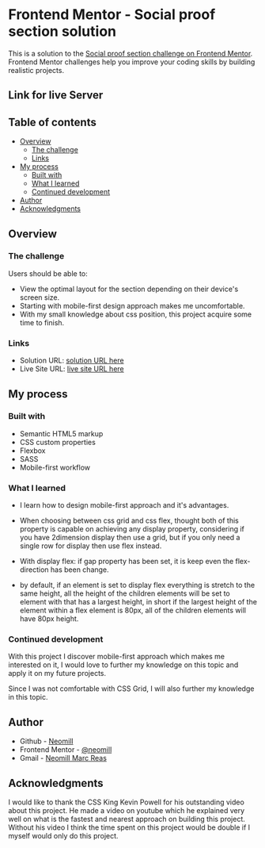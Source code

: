# Frontend Mentor - Social proof section solution

This is a solution to the [Social proof section challenge on Frontend Mentor](https://www.frontendmentor.io/challenges/social-proof-section-6e0qTv_bA). Frontend Mentor challenges help you improve your coding skills by building realistic projects. 
## Link for live Server


## Table of contents

- [Overview](#overview)
  - [The challenge](#the-challenge)
  - [Links](#links)
- [My process](#my-process)
  - [Built with](#built-with)
  - [What I learned](#what-i-learned)
  - [Continued development](#continued-development)
- [Author](#author)
- [Acknowledgments](#acknowledgments)

## Overview

### The challenge

Users should be able to:

- View the optimal layout for the section depending on their device's screen size.
- Starting with mobile-first design approach makes me uncomfortable.
- With my small knowledge about css position, this project acquire some time to finish.

### Links

- Solution URL: [solution URL here](https://github.com/Neomill/social-proof-section-master-solution)
- Live Site URL: [live site URL here](https://neomill.github.io/social-proof-section-master-solution/)

## My process

### Built with

- Semantic HTML5 markup
- CSS custom properties
- Flexbox
- SASS
- Mobile-first workflow


### What I learned
- I learn how to design mobile-first approach and it's advantages.

- When choosing between css grid and css flex, thought both of this property is capable on achieving any display property, considering if you have 2dimension display then use a grid, but if you only need a single row for display then use flex instead.

- With display flex: if gap property has been set, it is keep even the flex-direction has 
been change.

- by default, if an element is set to display flex everything is stretch to the same height, all the height of the children elements will be set to element with that has a largest height, in short if the largest height of the element within a flex element is 80px, all of the children elements will have 80px height.

### Continued development

With this project I discover mobile-first approach which makes me interested on it, I would love to further my knowledge on this topic and apply it on my future projects.

Since I was not comfortable with CSS Grid, I will also further my knowledge in this topic.

## Author


- Github - [Neomill](https://github.com/Neomill)
- Frontend Mentor - [@neomill](https://www.frontendmentor.io/profile/Neomill)
- Gmail - [Neomill Marc Reas](rneomillmarc@gmail.com)


## Acknowledgments

I would like to thank the CSS King Kevin Powell for his outstanding video about this project. He made a video on youtube which he explained very well on what is the fastest and nearest approach on building this project. Without his video I think the time spent on this project would be double if I myself would only do this project. 






